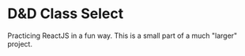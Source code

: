 # D&D Class Select
Practicing ReactJS in a fun way. This is a small part of a much "larger" project.
